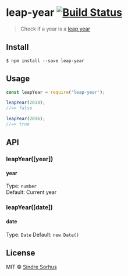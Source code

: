 # leap-year [![Build Status](https://travis-ci.org/sindresorhus/leap-year.svg?branch=master)](https://travis-ci.org/sindresorhus/leap-year)

> Check if a year is a [leap year](https://en.wikipedia.org/wiki/Leap_year)


## Install

```
$ npm install --save leap-year
```


## Usage

```js
const leapYear = require('leap-year');

leapYear(2014);
//=> false

leapYear(2016);
//=> true
```


## API

### leapYear([year])

#### year

Type: `number`<br>
Default: Current year

### leapYear([date])

#### date

Type: `Date`
Default: `new Date()`


## License

MIT © [Sindre Sorhus](https://sindresorhus.com)
